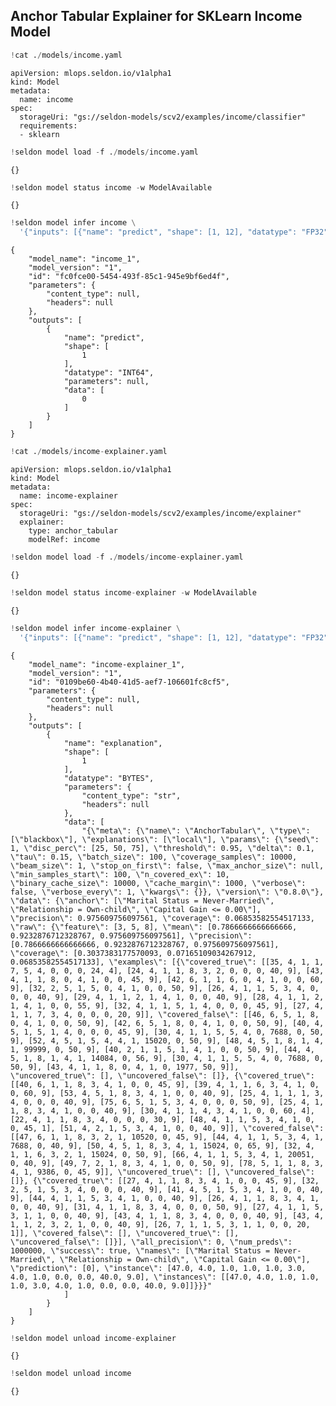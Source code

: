 ## Anchor Tabular Explainer for SKLearn Income Model


```python
!cat ./models/income.yaml
```

    apiVersion: mlops.seldon.io/v1alpha1
    kind: Model
    metadata:
      name: income
    spec:
      storageUri: "gs://seldon-models/scv2/examples/income/classifier"
      requirements:
      - sklearn



```python
!seldon model load -f ./models/income.yaml
```

    {}



```python
!seldon model status income -w ModelAvailable
```

    {}



```python
!seldon model infer income \
  '{"inputs": [{"name": "predict", "shape": [1, 12], "datatype": "FP32", "data": [[47,4,1,1,1,3,4,1,0,0,40,9]]}]}' 
```

    {
    	"model_name": "income_1",
    	"model_version": "1",
    	"id": "fc0fce00-5454-493f-85c1-945e9bf6ed4f",
    	"parameters": {
    		"content_type": null,
    		"headers": null
    	},
    	"outputs": [
    		{
    			"name": "predict",
    			"shape": [
    				1
    			],
    			"datatype": "INT64",
    			"parameters": null,
    			"data": [
    				0
    			]
    		}
    	]
    }



```python
!cat ./models/income-explainer.yaml
```

    apiVersion: mlops.seldon.io/v1alpha1
    kind: Model
    metadata:
      name: income-explainer
    spec:
      storageUri: "gs://seldon-models/scv2/examples/income/explainer"
      explainer:
        type: anchor_tabular
        modelRef: income



```python
!seldon model load -f ./models/income-explainer.yaml
```

    {}



```python
!seldon model status income-explainer -w ModelAvailable
```

    {}



```python
!seldon model infer income-explainer \
  '{"inputs": [{"name": "predict", "shape": [1, 12], "datatype": "FP32", "data": [[47,4,1,1,1,3,4,1,0,0,40,9]]}]}'
```

    {
    	"model_name": "income-explainer_1",
    	"model_version": "1",
    	"id": "0109be60-4b40-41d5-aef7-106601fc8cf5",
    	"parameters": {
    		"content_type": null,
    		"headers": null
    	},
    	"outputs": [
    		{
    			"name": "explanation",
    			"shape": [
    				1
    			],
    			"datatype": "BYTES",
    			"parameters": {
    				"content_type": "str",
    				"headers": null
    			},
    			"data": [
    				"{\"meta\": {\"name\": \"AnchorTabular\", \"type\": [\"blackbox\"], \"explanations\": [\"local\"], \"params\": {\"seed\": 1, \"disc_perc\": [25, 50, 75], \"threshold\": 0.95, \"delta\": 0.1, \"tau\": 0.15, \"batch_size\": 100, \"coverage_samples\": 10000, \"beam_size\": 1, \"stop_on_first\": false, \"max_anchor_size\": null, \"min_samples_start\": 100, \"n_covered_ex\": 10, \"binary_cache_size\": 10000, \"cache_margin\": 1000, \"verbose\": false, \"verbose_every\": 1, \"kwargs\": {}}, \"version\": \"0.8.0\"}, \"data\": {\"anchor\": [\"Marital Status = Never-Married\", \"Relationship = Own-child\", \"Capital Gain <= 0.00\"], \"precision\": 0.975609756097561, \"coverage\": 0.06853582554517133, \"raw\": {\"feature\": [3, 5, 8], \"mean\": [0.7866666666666666, 0.9232876712328767, 0.975609756097561], \"precision\": [0.7866666666666666, 0.9232876712328767, 0.975609756097561], \"coverage\": [0.3037383177570093, 0.07165109034267912, 0.06853582554517133], \"examples\": [{\"covered_true\": [[35, 4, 1, 1, 7, 5, 4, 0, 0, 0, 24, 4], [24, 4, 1, 1, 8, 3, 2, 0, 0, 0, 40, 9], [43, 4, 1, 1, 8, 0, 4, 1, 0, 0, 45, 9], [42, 6, 1, 1, 6, 0, 4, 1, 0, 0, 60, 9], [32, 2, 5, 1, 5, 0, 4, 1, 0, 0, 50, 9], [26, 4, 1, 1, 5, 3, 4, 0, 0, 0, 40, 9], [29, 4, 1, 1, 2, 1, 4, 1, 0, 0, 40, 9], [28, 4, 1, 1, 2, 1, 4, 1, 0, 0, 55, 9], [32, 4, 1, 1, 5, 1, 4, 0, 0, 0, 45, 9], [27, 4, 1, 1, 7, 3, 4, 0, 0, 0, 20, 9]], \"covered_false\": [[46, 6, 5, 1, 8, 0, 4, 1, 0, 0, 50, 9], [42, 6, 5, 1, 8, 0, 4, 1, 0, 0, 50, 9], [40, 4, 5, 1, 5, 1, 4, 0, 0, 0, 45, 9], [30, 4, 1, 1, 5, 5, 4, 0, 7688, 0, 50, 9], [52, 4, 5, 1, 5, 4, 4, 1, 15020, 0, 50, 9], [48, 4, 5, 1, 8, 1, 4, 1, 99999, 0, 50, 9], [40, 2, 1, 1, 5, 1, 4, 1, 0, 0, 50, 9], [44, 4, 5, 1, 8, 1, 4, 1, 14084, 0, 56, 9], [30, 4, 1, 1, 5, 5, 4, 0, 7688, 0, 50, 9], [43, 4, 1, 1, 8, 0, 4, 1, 0, 1977, 50, 9]], \"uncovered_true\": [], \"uncovered_false\": []}, {\"covered_true\": [[40, 6, 1, 1, 8, 3, 4, 1, 0, 0, 45, 9], [39, 4, 1, 1, 6, 3, 4, 1, 0, 0, 60, 9], [53, 4, 5, 1, 8, 3, 4, 1, 0, 0, 40, 9], [25, 4, 1, 1, 1, 3, 4, 0, 0, 0, 40, 9], [75, 6, 5, 1, 5, 3, 4, 0, 0, 0, 50, 9], [25, 4, 1, 1, 8, 3, 4, 1, 0, 0, 40, 9], [30, 4, 1, 1, 4, 3, 4, 1, 0, 0, 60, 4], [22, 4, 1, 1, 8, 3, 4, 0, 0, 0, 30, 9], [48, 4, 1, 1, 5, 3, 4, 1, 0, 0, 45, 1], [51, 4, 2, 1, 5, 3, 4, 1, 0, 0, 40, 9]], \"covered_false\": [[47, 6, 1, 1, 8, 3, 2, 1, 10520, 0, 45, 9], [44, 4, 1, 1, 5, 3, 4, 1, 7688, 0, 40, 9], [50, 4, 5, 1, 8, 3, 4, 1, 15024, 0, 65, 9], [32, 4, 1, 1, 6, 3, 2, 1, 15024, 0, 50, 9], [66, 4, 1, 1, 5, 3, 4, 1, 20051, 0, 40, 9], [49, 7, 2, 1, 8, 3, 4, 1, 0, 0, 50, 9], [78, 5, 1, 1, 8, 3, 4, 1, 9386, 0, 45, 9]], \"uncovered_true\": [], \"uncovered_false\": []}, {\"covered_true\": [[27, 4, 1, 1, 8, 3, 4, 1, 0, 0, 45, 9], [32, 2, 5, 1, 5, 3, 4, 0, 0, 0, 40, 9], [41, 4, 5, 1, 5, 3, 4, 1, 0, 0, 40, 9], [44, 4, 1, 1, 5, 3, 4, 1, 0, 0, 40, 9], [26, 4, 1, 1, 8, 3, 4, 1, 0, 0, 40, 9], [31, 4, 1, 1, 8, 3, 4, 0, 0, 0, 50, 9], [27, 4, 1, 1, 5, 3, 1, 1, 0, 0, 40, 9], [43, 4, 1, 1, 8, 3, 4, 0, 0, 0, 40, 9], [43, 4, 1, 1, 2, 3, 2, 1, 0, 0, 40, 9], [26, 7, 1, 1, 5, 3, 1, 1, 0, 0, 20, 1]], \"covered_false\": [], \"uncovered_true\": [], \"uncovered_false\": []}], \"all_precision\": 0, \"num_preds\": 1000000, \"success\": true, \"names\": [\"Marital Status = Never-Married\", \"Relationship = Own-child\", \"Capital Gain <= 0.00\"], \"prediction\": [0], \"instance\": [47.0, 4.0, 1.0, 1.0, 1.0, 3.0, 4.0, 1.0, 0.0, 0.0, 40.0, 9.0], \"instances\": [[47.0, 4.0, 1.0, 1.0, 1.0, 3.0, 4.0, 1.0, 0.0, 0.0, 40.0, 9.0]]}}}"
    			]
    		}
    	]
    }



```python
!seldon model unload income-explainer
```

    {}



```python
!seldon model unload income
```

    {}



```python

```
